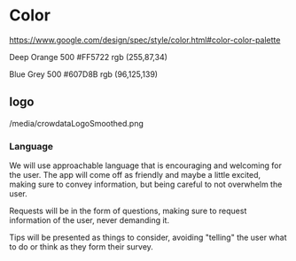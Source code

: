 # Color

https://www.google.com/design/spec/style/color.html#color-color-palette

Deep Orange
500 #FF5722
rgb (255,87,34)

Blue Grey
500 #607D8B
rgb (96,125,139)


## logo
/media/crowdataLogoSmoothed.png


### Language

We will use approachable language that is encouraging and welcoming for the user.
The app will come off as friendly and maybe a little excited, making sure to convey
information, but being careful to not overwhelm the user.

Requests will be in the form of questions, making sure to request information of the user,
never demanding it.

Tips will be presented as things to consider, avoiding "telling" the user what to do or
think as they form their survey.
